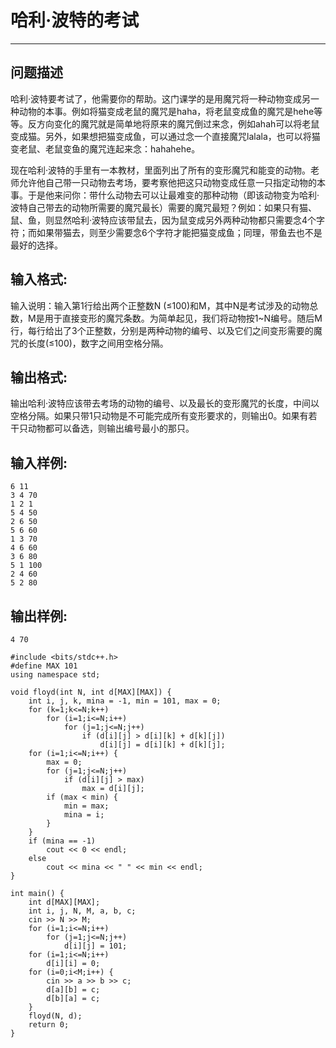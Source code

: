 # 哈利·波特的考试
---

## 问题描述
哈利·波特要考试了，他需要你的帮助。这门课学的是用魔咒将一种动物变成另一种动物的本事。例如将猫变成老鼠的魔咒是haha，将老鼠变成鱼的魔咒是hehe等等。反方向变化的魔咒就是简单地将原来的魔咒倒过来念，例如ahah可以将老鼠变成猫。另外，如果想把猫变成鱼，可以通过念一个直接魔咒lalala，也可以将猫变老鼠、老鼠变鱼的魔咒连起来念：hahahehe。

现在哈利·波特的手里有一本教材，里面列出了所有的变形魔咒和能变的动物。老师允许他自己带一只动物去考场，要考察他把这只动物变成任意一只指定动物的本事。于是他来问你：带什么动物去可以让最难变的那种动物（即该动物变为哈利·波特自己带去的动物所需要的魔咒最长）需要的魔咒最短？例如：如果只有猫、鼠、鱼，则显然哈利·波特应该带鼠去，因为鼠变成另外两种动物都只需要念4个字符；而如果带猫去，则至少需要念6个字符才能把猫变成鱼；同理，带鱼去也不是最好的选择。

## 输入格式:
输入说明：输入第1行给出两个正整数N (≤100)和M，其中N是考试涉及的动物总数，M是用于直接变形的魔咒条数。为简单起见，我们将动物按1~N编号。随后M行，每行给出了3个正整数，分别是两种动物的编号、以及它们之间变形需要的魔咒的长度(≤100)，数字之间用空格分隔。

## 输出格式:
输出哈利·波特应该带去考场的动物的编号、以及最长的变形魔咒的长度，中间以空格分隔。如果只带1只动物是不可能完成所有变形要求的，则输出0。如果有若干只动物都可以备选，则输出编号最小的那只。

## 输入样例:
```
6 11
3 4 70
1 2 1
5 4 50
2 6 50
5 6 60
1 3 70
4 6 60
3 6 80
5 1 100
2 4 60
5 2 80
```

## 输出样例:
```
4 70
```

```
#include <bits/stdc++.h>
#define MAX 101
using namespace std;

void floyd(int N, int d[MAX][MAX]) {
    int i, j, k, mina = -1, min = 101, max = 0;
    for (k=1;k<=N;k++)
        for (i=1;i<=N;i++)
            for (j=1;j<=N;j++)
                if (d[i][j] > d[i][k] + d[k][j])
                    d[i][j] = d[i][k] + d[k][j];
    for (i=1;i<=N;i++) {
        max = 0;
        for (j=1;j<=N;j++)
            if (d[i][j] > max)
                max = d[i][j];
        if (max < min) {
            min = max;
            mina = i;
        }
    }
    if (mina == -1)
        cout << 0 << endl;
    else
        cout << mina << " " << min << endl;
}

int main() {
    int d[MAX][MAX];
    int i, j, N, M, a, b, c;
    cin >> N >> M;
    for (i=1;i<=N;i++)
        for (j=1;j<=N;j++)
            d[i][j] = 101;  
    for (i=1;i<=N;i++)
        d[i][i] = 0;
    for (i=0;i<M;i++) {
        cin >> a >> b >> c;
        d[a][b] = c;
        d[b][a] = c;
    }
    floyd(N, d);
    return 0;
}
```
